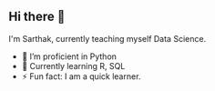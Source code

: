 ## Hi there 👋

I'm Sarthak, currently teaching myself Data Science. 

- 🔭 I’m proficient in Python
- 🌱 Currently learning R, SQL 
- ⚡ Fun fact: I am a quick learner. 
